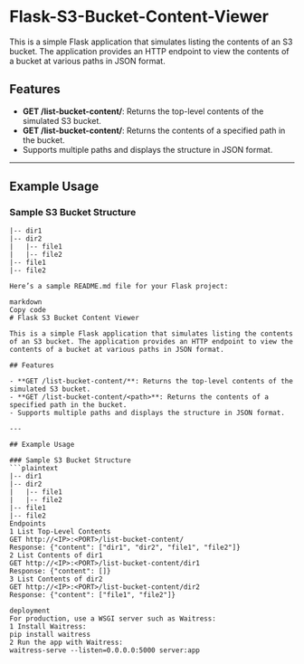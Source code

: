 # Flask-S3-Bucket-Content-Viewer 

This is a simple Flask application that simulates listing the contents of an S3 bucket. The application provides an HTTP endpoint to view the contents of a bucket at various paths in JSON format.

## Features

- **GET /list-bucket-content/**: Returns the top-level contents of the simulated S3 bucket.
- **GET /list-bucket-content/<path>**: Returns the contents of a specified path in the bucket.
- Supports multiple paths and displays the structure in JSON format.

---

## Example Usage

### Sample S3 Bucket Structure
```plaintext
|-- dir1
|-- dir2
|   |-- file1
|   |-- file2
|-- file1
|-- file2

Here’s a sample README.md file for your Flask project:

markdown
Copy code
# Flask S3 Bucket Content Viewer

This is a simple Flask application that simulates listing the contents of an S3 bucket. The application provides an HTTP endpoint to view the contents of a bucket at various paths in JSON format.

## Features

- **GET /list-bucket-content/**: Returns the top-level contents of the simulated S3 bucket.
- **GET /list-bucket-content/<path>**: Returns the contents of a specified path in the bucket.
- Supports multiple paths and displays the structure in JSON format.

---

## Example Usage

### Sample S3 Bucket Structure
```plaintext
|-- dir1
|-- dir2
|   |-- file1
|   |-- file2
|-- file1
|-- file2
Endpoints
1 List Top-Level Contents
GET http://<IP>:<PORT>/list-bucket-content/
Response: {"content": ["dir1", "dir2", "file1", "file2"]}
2 List Contents of dir1
GET http://<IP>:<PORT>/list-bucket-content/dir1
Response: {"content": []}
3 List Contents of dir2
GET http://<IP>:<PORT>/list-bucket-content/dir2
Response: {"content": ["file1", "file2"]}

deployment
For production, use a WSGI server such as Waitress:
1 Install Waitress:
pip install waitress
2 Run the app with Waitress:
waitress-serve --listen=0.0.0.0:5000 server:app
